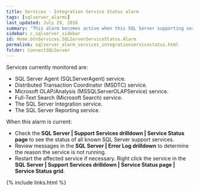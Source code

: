 ```yaml
---
title: Services - Integration Service Status alarm
tags: [sqlserver_alarms]
last_updated: July 29, 2016
summary: "This alarm becomes active when this SQL Server supporting service is installed but not active."
sidebar: c_sqlserver_sidebar
id: Home.btnServices.SQLServerServiceStatus.Alarm
permalink: sqlserver_alarm_services_integrationservicestatus.html
folder: ConnectSQLServer
---
```



Services currently monitored are:

* SQL Server Agent (SQLServerAgent) service.
* Distributed Transaction Coordinator (MSDTC) service.
* Microsoft OLAP/Analysis (MSSQLServerOLAPService) service.
* Full-Text Search (Microsoft Search) service.
* The SQL Server Integration service.
* The SQL Server Reporting service.


When this alarm is current:

* Check the **SQL Server \| Support Services drilldown \| Service Status page** to see the status of all known SQL Server support services.
* Review messages in the **SQL Server \| Error Log drilldown** to determine the reason the service is not running.
* Restart the affected service if necessary. Right click the service in the **SQL Server \| Support Services drilldown \| Service Status page \| Service Status grid**.


{% include links.html %}
